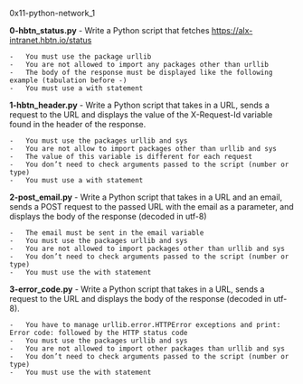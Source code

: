 0x11-python-network_1

**0-hbtn_status.py** - Write a Python script that fetches https://alx-intranet.hbtn.io/status

    -   You must use the package urllib
    -   You are not allowed to import any packages other than urllib
    -   The body of the response must be displayed like the following example (tabulation before -)
    -   You must use a with statement


**1-hbtn_header.py** - Write a Python script that takes in a URL, sends a request to the URL and displays the value of the X-Request-Id variable found in the header of the response.

    -   You must use the packages urllib and sys
    -   You are not allow to import packages other than urllib and sys
    -   The value of this variable is different for each request
    -   You don’t need to check arguments passed to the script (number or type)
    -   You must use a with statement


**2-post_email.py** - Write a Python script that takes in a URL and an email, sends a POST request to the passed URL with the email as a parameter, and displays the body of the response (decoded in utf-8)

    -   The email must be sent in the email variable
    -   You must use the packages urllib and sys
    -   You are not allowed to import packages other than urllib and sys
    -   You don’t need to check arguments passed to the script (number or type)
    -   You must use the with statement


**3-error_code.py** - Write a Python script that takes in a URL, sends a request to the URL and displays the body of the response (decoded in utf-8).

    -   You have to manage urllib.error.HTTPError exceptions and print: Error code: followed by the HTTP status code
    -   You must use the packages urllib and sys
    -   You are not allowed to import other packages than urllib and sys
    -   You don’t need to check arguments passed to the script (number or type)
    -   You must use the with statement


